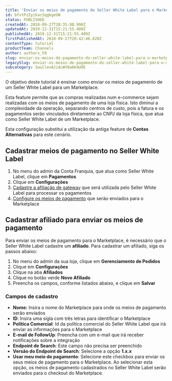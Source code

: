 ```yaml
---
title: 'Enviar os meios de pagamento do Seller White Label para o Marketplace'
id: bfvtPzZyikacSqgkgeGW
status: PUBLISHED
createdAt: 2018-09-27T20:35:08.990Z
updatedAt: 2019-12-31T15:21:55.409Z
publishedAt: 2019-12-31T15:21:55.409Z
firstPublishedAt: 2018-09-27T20:42:48.820Z
contentType: tutorial
productTeam: Channels
author: authors_59
slug: enviar-os-meios-de-pagamento-do-seller-white-label-para-o-marketplace
legacySlug: enviar-os-meios-de-pagamento-do-seller-white-label-para-o-marketplace
subcategory: 3wullenAJiAcWY0a6K4UOE
---
```


O objetivo deste tutorial é ensinar como enviar os meios de pagamento de um Seller White Label para um Marketplace.

Esta feature permite que as compras realizadas num e-commerce sejam realizadas com os meios de pagamento de uma loja física. Isto diminui a complexidade da operação, separando centros de custo, pois a fatura e os pagamentos serão vinculados diretamente ao CNPJ da loja física, que atua como Seller White Label de um Marketplace.

<div class="alert alert-info">
Esta configuração substitui a utilização da antiga feature de<strong> Contas Alternativas</strong> para este cenário.
</div>

## Cadastrar meios de pagamento no Seller White Label

1. No menu do admin da Conta Franquia, que atua como Seller White Label, clique em __Pagamentos__
2. Clique em __Configurações__
3. [Cadastre a afiliação de gateway](/pt/tutorial/afiliacoes-de-gateway) que será utilizada pelo Seller White Label para processar os pagamentos
4. [Configure os meios de pagamento](/pt/tutorial/condicoes-de-pagamento) que serão enviados para o Marketplace

## Cadastrar afiliado para enviar os meios de pagamento

Para enviar os meios de pagamento para o Marketplace, é necessário que o Seller White Label cadastre um __afiliado__. Para cadastrar um afiliado, siga os passos abaixo:

1. No menu do admin da sua loja, clique em __Gerenciamento de Pedidos__
2. Clique em __Configurações__
3. Clique na aba __Afiliados__
4. Clique no botão verde __Novo Afiliado__
5. Preencha os campos, conforme listados abaixo, e clique em __Salvar__

### Campos de cadastro

- __Nome:__ Insira o nome do Marketplace para onde os meios de pagamento serão enviados
- __ID__: Insira uma sigla com três letras para identificar o Marketplace
- __Política Comercial__: Id da política comercial do Seller White Label que irá enviar as informações para o Marketplace
- __E-mail de FollowUp__: Preencha com um e-mail que irá receber notificações sobre a integração
- __Endpoint de Search__: Este campo não precisa ser preenchido
- __Versão do Endpoint de Search__: Selecione a opção __1.x.x__
- __Usar meu meio de pagamento__: Selecione este checkbox para enviar os seus meios de pagamento para o Marketplace. Ao selecionar esta opção, os meios de pagamento cadastrados no Seller White Label serão enviados para o checkout do Marketplace.
